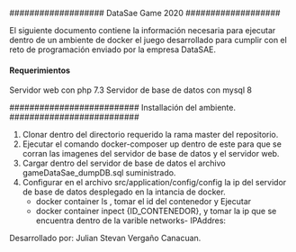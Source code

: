 ###################
DataSae Game 2020
###################

El siguiente documento contiene la información necesaria para ejecutar dentro de un ambiente de docker
el juego desarrollado para cumplir con el reto de programación enviado por la empresa DataSAE.

#### Requerimientos ####

Servidor web con php 7.3
Servidor de base de datos con mysql 8

##########################
Installación del ambiente.
##########################

1) Clonar dentro del directorio requerido la rama master del repositorio.
2) Ejecutar el comando docker-composer up dentro de este para que se corran las imagenes del servidor de base de datos y el servidor web. 
3) Cargar dentro del servidor de base de datos el archivo gameDataSae_dumpDB.sql suministrado.
4) Configurar en el archivo src/application/config/config la ip del servidor de base de datos desplegado en la intancia de docker.
     * docker container ls , tomar el id del contenedor y Ejecutar
     * docker container inpect {ID_CONTENEDOR}, y tomar la ip que se encuentra dentro de la varible networks- IPAddres:

Desarrollado por: Julian Stevan Vergaño Canacuan.